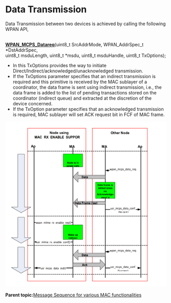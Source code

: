 # Data Transmission

Data Transmission between two devices is achieved by calling the following WPAN API,

<br /> **[WPAN\_MCPS\_Datareq](GUID-AB56B4B4-C121-434F-9F04-B2D6815A2C5D.md)**\(uint8\_t SrcAddrMode, WPAN\_AddrSpec\_t \*DstAddrSpec,<br /> uint8\_t msduLength, uint8\_t \*msdu, uint8\_t msduHandle, uint8\_t TxOptions\);

-   In this TxOptions provides the way to initiate Direct/Indirect/acknowledged/unacknowledged transmission.
-   If the TxOptions parameter specifies that an indirect transmission is required and this primitive is received by the MAC sublayer of a coordinator, the data frame is sent using indirect transmission, i.e., the data frame is added to the list of pending transactions stored on the coordinator \(indirect queue\) and extracted at the discretion of the device concerned.
-   If the TxOption parameter specifies that an acknowledged transmission is required, MAC sublayer will set ACK request bit in FCF of MAC frame.

![](GUID-F751421F-3AD9-4208-8592-DE9891D7D8B7-low.png)

**Parent topic:**[Message Sequence for various MAC functionalities](GUID-0E9F7202-4517-4ECB-8255-651BFD5B1B75.md)

